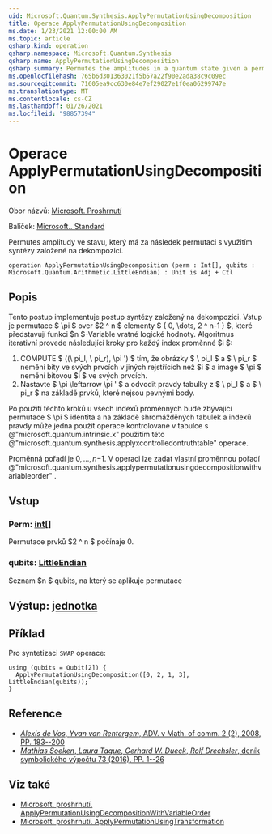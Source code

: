 ```yaml
---
uid: Microsoft.Quantum.Synthesis.ApplyPermutationUsingDecomposition
title: Operace ApplyPermutationUsingDecomposition
ms.date: 1/23/2021 12:00:00 AM
ms.topic: article
qsharp.kind: operation
qsharp.namespace: Microsoft.Quantum.Synthesis
qsharp.name: ApplyPermutationUsingDecomposition
qsharp.summary: Permutes the amplitudes in a quantum state given a permutation using decomposition-based synthesis.
ms.openlocfilehash: 765b6d301363021f5b57a22f90e2ada38c9c09ec
ms.sourcegitcommit: 71605ea9cc630e84e7ef29027e1f0ea06299747e
ms.translationtype: MT
ms.contentlocale: cs-CZ
ms.lasthandoff: 01/26/2021
ms.locfileid: "98857394"
---
```

# <a name="applypermutationusingdecomposition-operation"></a>Operace ApplyPermutationUsingDecomposition

Obor názvů: [Microsoft. Proshrnutí](xref:Microsoft.Quantum.Synthesis)

Balíček: [Microsoft.. Standard](https://nuget.org/packages/Microsoft.Quantum.Standard)


Permutes amplitudy ve stavu, který má za následek permutaci s využitím syntézy založené na dekompozici.

```qsharp
operation ApplyPermutationUsingDecomposition (perm : Int[], qubits : Microsoft.Quantum.Arithmetic.LittleEndian) : Unit is Adj + Ctl
```


## <a name="description"></a>Popis

Tento postup implementuje postup syntézy založený na dekompozici.  Vstup je permutace $ \pi $ over $2 ^ n $ elementy $ \{ 0, \dots, 2 ^ n-1 \} $, které představují funkci $n $-Variable vratné logické hodnoty.
Algoritmus iterativní provede následující kroky pro každý index proměnné $i $:

1. COMPUTE $ ((\ pi_l, \ pi_r), \pi ') $ tím, že obrázky $ \ pi_l $ a $ \ pi_r $ nemění bity ve svých prvcích v jiných rejstřících než $i $ a image $ \pi $ nemění bitovou $i $ ve svých prvcích.
2. Nastavte $ \pi \leftarrow \pi ' $ a odvodit pravdy tabulky z $ \ pi_l $ a $ \ pi_r $ na základě prvků, které nejsou pevnými body.

Po použití těchto kroků u všech indexů proměnných bude zbývající permutace $ \pi $ identita a na základě shromážděných tabulek a indexů pravdy může jedna použít operace kontrolované v tabulce s @"microsoft.quantum.intrinsic.x" použitím této @"microsoft.quantum.synthesis.applyxcontrolledontruthtable" operace.

Proměnná pořadí je $0, \dots, n-$1.  V operaci lze zadat vlastní proměnnou pořadí @"microsoft.quantum.synthesis.applypermutationusingdecompositionwithvariableorder" .

## <a name="input"></a>Vstup

### <a name="perm--int"></a>Perm: [int](xref:microsoft.quantum.lang-ref.int)[]

Permutace prvků $2 ^ n $ počínaje 0.


### <a name="qubits--littleendian"></a>qubits: [LittleEndian](xref:Microsoft.Quantum.Arithmetic.LittleEndian)

Seznam $n $ qubits, na který se aplikuje permutace



## <a name="output--unit"></a>Výstup: [jednotka](xref:microsoft.quantum.lang-ref.unit)



## <a name="example"></a>Příklad

Pro syntetizaci `SWAP` operace:

```qsharp
using (qubits = Qubit[2]) {
  ApplyPermutationUsingDecomposition([0, 2, 1, 3], LittleEndian(qubits));
}
```

## <a name="references"></a>Reference

- [*Alexis de Vos*, *Yvan van Rentergem*, ADV. v Math. of comm. 2 (2), 2008, PP. 183--200](http://www.aimsciences.org/article/doi/10.3934/amc.2008.2.183)
- [*Mathias Soeken*, *Laura Tague*, *Gerhard W. Dueck*, *Rolf Drechsler*, deník symbolického výpočtu 73 (2016), PP. 1--26](https://www.sciencedirect.com/science/article/pii/S0747717115000188?via%3Dihub)

## <a name="see-also"></a>Viz také

- [Microsoft. proshrnutí. ApplyPermutationUsingDecompositionWithVariableOrder](xref:Microsoft.Quantum.Synthesis.ApplyPermutationUsingDecompositionWithVariableOrder)
- [Microsoft. proshrnutí. ApplyPermutationUsingTransformation](xref:Microsoft.Quantum.Synthesis.ApplyPermutationUsingTransformation)